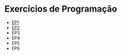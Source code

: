 # Exercícios de Programação 

- [EP1](./EP1/README.md)
- [EP2](./EP2/README.md)
- EP3
- EP4
- EP5
- EP6

